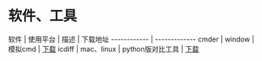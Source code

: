 软件、工具
====
软件 | 使用平台 | 描述 | 下载地址 
------------ | -------------
cmder | window | 模拟cmd | [下载](http://bliker.github.io/cmder/)
icdiff | mac、linux | python版对比工具 | [下载](http://www.jefftk.com/icdiff)

